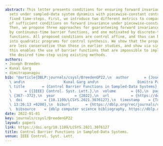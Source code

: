 ```yaml
---
abstract: This letter presents conditions for ensuring forward invariance of safe
  sets under sampled-data system dynamics with piecewise-constant controllers and
  fixed time-steps. First, we introduce two different metrics to compare the conservativeness
  of sufficient conditions on forward invariance under piecewise-constant controllers.
  Then, we propose three approaches for guaranteeing forward invariance, two motivated
  by continuous-time barrier functions, and one motivated by discrete-time barrier
  functions. All proposed conditions are control affine, and thus can be incorporated
  into quadratic programs for control synthesis. We show that the proposed conditions
  are less conservative than those in earlier studies, and show via simulation how
  this enables the use of barrier functions that are impossible to implement with
  the desired time-step using existing methods.
authors:
- Joseph Breeden
- Kunal Garg
- dimitrapanagou
bib: "@article{DBLP:journals/csysl/BreedenGP22,\n  author       = {Joseph Breeden\
  \ and\n                  Kunal Garg and\n                  Dimitra Panagou},\n \
  \ title        = {Control Barrier Functions in Sampled-Data Systems},\n  journal\
  \      = {{IEEE} Control. Syst. Lett.},\n  volume       = {6},\n  pages        =\
  \ {367--372},\n  year         = {2022},\n  url          = {https://doi.org/10.1109/LCSYS.2021.3076127},\n\
  \  doi          = {10.1109/LCSYS.2021.3076127},\n  timestamp    = {Tue, 13 Jul 2021\
  \ 13:26:13 +0200},\n  biburl       = {https://dblp.org/rec/journals/csysl/BreedenGP22.bib},\n\
  \  bibsource    = {dblp computer science bibliography, https://dblp.org}\n}"
date: 2022-01-01
key: journals/csysl/BreedenGP22
layout: papers
link: https://doi.org/10.1109/LCSYS.2021.3076127
title: Control Barrier Functions in Sampled-Data Systems.
venue: IEEE Control. Syst. Lett.
---
```

